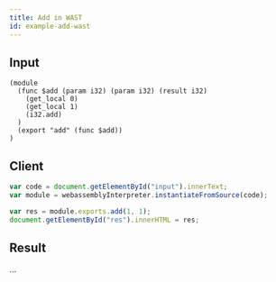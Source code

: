 ```yaml
---
title: Add in WAST
id: example-add-wast
---
```


## Input

<div id="input">

```wast
(module
  (func $add (param i32) (param i32) (result i32)
    (get_local 0)
    (get_local 1)
    (i32.add)
  )
  (export "add" (func $add))
)
```

</div>

## Client

<div id="exec">

```js
var code = document.getElementById("input").innerText;
var module = webassemblyInterpreter.instantiateFromSource(code);

var res = module.exports.add(1, 1);
document.getElementById("res").innerHTML = res;
```

</div>

## Result

<div id="res">...</div>

<script src="https://bundle.run/webassembly-interpreter@0.0.29"></script>
<script src="/example-exec.js"></script>
